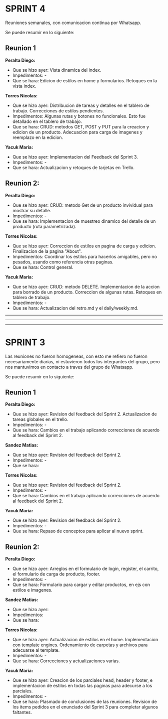# SPRINT 4

Reuniones semanales, con comunicacion continua por Whatsapp.

Se puede resumir en lo siguiente:

## Reunion 1

**Peralta Diego:**
- Que se hizo ayer:  Vista dinamica del index.
- Impedimentos: -
- Que se hara: Edicion de estilos en home y formularios. Retoques en la vista index.

**Torres Nicolas:**
- Que se hizo ayer: Distribucion de tareas y detalles en el tablero de trabajo. Correcciones de estilos pendientes.
- Impedimentos: Algunas rutas y botones no funcionales. Esto fue detallado en el tablero de trabajo.
- Que se hara: CRUD: metodos GET, POST y PUT para la creacion y edicion de un producto. Adecuacion para carga de imagenes y reemplazo en la edicion.

**Yacuk Maria:**
- Que se hizo ayer: Implementacion del Feedback del Sprint 3.
- Impedimentos: - 
- Que se hara: Actualizacion y retoques de tarjetas en Trello.


## Reunion 2:

**Peralta Diego:**
- Que se hizo ayer: CRUD: metodo Get de un producto invividual para mostrar su detalle.
- Impedimentos: -
- Que se hara: Implementacion de muestreo dinamico del detalle de un producto (ruta parametrizada).

**Torres Nicolas:**
- Que se hizo ayer: Correccion de estilos en pagina de carga y edicion. Finalizacion de la pagina "About".
- Impedimentos: Coordinar los estilos para hacerlos amigables, pero no pesados, usando como referencia otras paginas.
- Que se hara: Control general.

**Yacuk Maria:**
- Que se hizo ayer: CRUD: metodo DELETE. Implementacion de la accion para borrado de un producto. Correccion de algunas rutas. Retoques en tablero de trabajo.
- Impedimentos: -
- Que se hara: Actualizacion del retro.md y el daily/weekly.md.

-------------------------------------------------------------------------------------------------------
-------------------------------------------------------------------------------------------------------
-------------------------------------------------------------------------------------------------------

# SPRINT 3

Las reuniones no fueron homogeneas, con esto me refiero no fueron necesariamente diarias, ni estuvieron todos los integrantes del grupo, pero nos mantuvimos en contacto a traves del grupo de Whatsapp.

Se puede resumir en lo siguiente:

## Reunion 1

**Peralta Diego:**
- Que se hizo ayer: Revision del feedback del Sprint 2. Actualizacion de tareas globales en el trello.
- Impedimentos: -
- Que se hara: Cambios en el trabajo aplicando correcciones de acuerdo al feedback del Sprint 2.

**Sandez Matias:**
- Que se hizo ayer: Revision del feedback del Sprint 2.
- Impedimentos: -
- Que se hara: 

**Torres Nicolas:**
- Que se hizo ayer: Revision del feedback del Sprint 2.
- Impedimentos: -
- Que se hara: Cambios en el trabajo aplicando correcciones de acuerdo al feedback del Sprint 2.

**Yacuk Maria:**
- Que se hizo ayer: Revision del feedback del Sprint 2.
- Impedimentos: -
- Que se hara: Repaso de conceptos para aplicar al nuevo sprint.


## Reunion 2:

**Peralta Diego:**
- Que se hizo ayer: Arreglos en el formulario de login, register, el carrito, el formulario de carga de producto, footer.
- Impedimentos: -
- Que se hara: Formulario para cargar y editar productos, en ejs con estilos e imagenes.

**Sandez Matias:**
- Que se hizo ayer:
- Impedimentos:
- Que se hara:

**Torres Nicolas:**
- Que se hizo ayer: Actualizacion de estilos en el home. Implementacion con template engines. Ordenamiento de carpetas y archivos para adecuarse al template.
- Impedimentos: -
- Que se hara: Correcciones y actualizaciones varias.

**Yacuk Maria:**
- Que se hizo ayer: Creacion de los parciales head, header y footer, e implementacion de estilos en todas las paginas para adecurse a los parciales. 
- Impedimentos: -
- Que se hara: Plasmado de conclusiones de las reuniones. Revision de los items pedidos en el enunciado del Sprint 3 para completar algunos faltantes.